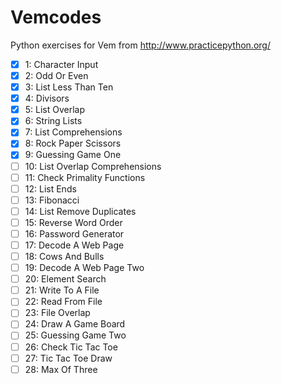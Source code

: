 # Vemcodes

Python exercises for Vem from http://www.practicepython.org/

- [X] 1: Character Input  
- [X] 2: Odd Or Even  
- [X] 3: List Less Than Ten    
- [X] 4: Divisors    
- [X] 5: List Overlap    
- [X] 6: String Lists    
- [X] 7: List Comprehensions    
- [X] 8: Rock Paper Scissors      
- [X] 9: Guessing Game One      
- [ ] 10: List Overlap Comprehensions    
- [ ] 11: Check Primality Functions      
- [ ] 12: List Ends  
- [ ] 13: Fibonacci    
- [ ] 14: List Remove Duplicates    
- [ ] 15: Reverse Word Order      
- [ ] 16: Password Generator        
- [ ] 17: Decode A Web Page        
- [ ] 18: Cows And Bulls      
- [ ] 19: Decode A Web Page Two        
- [ ] 20: Element Search  
- [ ] 21: Write To A File  
- [ ] 22: Read From File  
- [ ] 23: File Overlap    
- [ ] 24: Draw A Game Board    
- [ ] 25: Guessing Game Two      
- [ ] 26: Check Tic Tac Toe    
- [ ] 27: Tic Tac Toe Draw    
- [ ] 28: Max Of Three  
